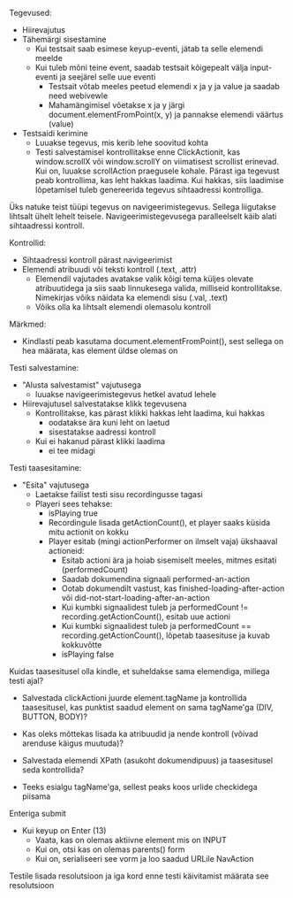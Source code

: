 Tegevused:
- Hiirevajutus
- Tähemärgi sisestamine
  - Kui testsait saab esimese keyup-eventi, jätab ta selle elemendi meelde
  - Kui tuleb mõni teine event, saadab testsait kõigepealt välja input-eventi ja seejärel selle uue eventi
    - Testsait võtab meeles peetud elemendi x ja y ja value ja saadab need webivewle
    - Mahamängimisel võetakse x ja y järgi document.elementFromPoint(x, y) ja pannakse elemendi väärtus (value)
- Testsaidi kerimine
  - Luuakse tegevus, mis kerib lehe soovitud kohta
  - Testi salvestamisel kontrollitakse enne ClickActionit, kas window.scrollX või window.scrollY on viimatisest scrollist erinevad. Kui on, luuakse scrollAction praegusele kohale.
Pärast iga tegevust peab kontrollima, kas leht hakkas laadima. Kui hakkas, siis laadimise lõpetamisel tuleb genereerida tegevus sihtaadressi kontrolliga.

Üks natuke teist tüüpi tegevus on navigeerimistegevus. Sellega liigutakse lihtsalt ühelt lehelt teisele. Navigeerimistegevusega paralleelselt käib alati sihtaadressi kontroll.

Kontrollid:
- Sihtaadressi kontroll pärast navigeerimist
- Elemendi atribuudi või teksti kontroll (.text, .attr)
  - Elemendil vajutades avatakse valik kõigi tema küljes olevate atribuutidega ja siis saab linnukesega valida, milliseid kontrollitakse. Nimekirjas võiks näidata ka elemendi sisu (.val, .text)
  - Võiks olla ka lihtsalt elemendi olemasolu kontroll

Märkmed:
- Kindlasti peab kasutama document.elementFromPoint(), sest sellega on hea määrata, kas element üldse olemas on

Testi salvestamine:
- "Alusta salvestamist" vajutusega
  - luuakse navigeerimistegevus hetkel avatud lehele
- Hiirevajutusel salvestatakse klikk tegevusena
  - Kontrollitakse, kas pärast klikki hakkas leht laadima, kui hakkas
    - oodatakse ära kuni leht on laetud
    - sisestatakse aadressi kontroll
  - Kui ei hakanud pärast klikki laadima
    - ei tee midagi

Testi taasesitamine:
- "Esita" vajutusega
  - Laetakse failist testi sisu recordingusse tagasi
  - Playeri sees tehakse:
    - isPlaying true
    - Recordingule lisada getActionCount(), et player saaks küsida mitu actionit on kokku
    - Player esitab (mingi actionPerformer on ilmselt vaja) ükshaaval actioneid:
      - Esitab actioni ära ja hoiab sisemiselt meeles, mitmes esitati (performedCount)
      - Saadab dokumendina signaali performed-an-action
      - Ootab dokumendilt vastust, kas finished-loading-after-action või  did-not-start-loading-after-an-action
      - Kui kumbki signaalidest tuleb ja performedCount != recording.getActionCount(), esitab uue actioni
      - Kui kumbki signaalidest tuleb ja performedCount == recording.getActionCount(),
      lõpetab taasesituse ja kuvab kokkuvõtte
      - isPlaying false

Kuidas taasesitusel olla kindle, et suheldakse sama elemendiga, millega testi ajal?
- Salvestada clickActioni juurde element.tagName ja kontrollida taasesitusel, kas punktist saadud element on sama tagName'ga (DIV, BUTTON, BODY)?
- Kas oleks mõttekas lisada ka atribuudid ja nende kontroll (võivad arenduse käigus muutuda)?
- Salvestada elemendi XPath (asukoht dokumendipuus) ja taasesitusel seda kontrollida?

- Teeks esialgu tagName'ga, sellest peaks koos urlide checkidega piisama

Enteriga submit
- Kui keyup on Enter (13)
  - Vaata, kas on olemas aktiivne element mis on INPUT
  - Kui on, otsi kas on olemas parents() form
  - Kui on, serialiseeri see vorm ja loo saadud URLile NavAction

Testile lisada resolutsioon ja iga kord enne testi käivitamist määrata see resolutsioon
